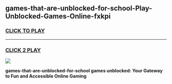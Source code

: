 
## games-that-are-unblocked-for-school-Play-Unblocked-Games-Online-fxkpi
<h3>
<a href="https://premium76.site?title=games-that-are-unblocked-for-school&ref=25A">CLICK TO PLAY</a></h3>
<hr>

<h3>
<a href="https://premium76.site?title=games-that-are-unblocked-for-school&ref=25A">CLICK 2 PLAY</a>
  
</h3>

<a href="https://premium76.site?title=games-that-are-unblocked-for-school&ref=25A"><img src="https://clearcache.store/games.png"></a>


**games-that-are-unblocked-for-school games unblocked: Your Gateway to Fun and Accessible Online Gaming**
